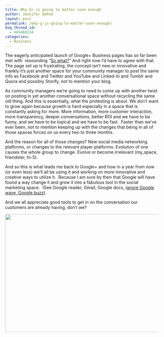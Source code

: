 ```yaml
---
title: Why G+ is going to matter soon enough
author: Jennifer DePoe
layout: post
permalink: /why-g-is-going-to-matter-soon-enough/
dsq_thread_id:
  - 465460134
categories:
  - Business
---
```

The eagerly anticipated launch of Google+ Business pages has so far been met with  resounding &#8220;<a href="http://hypenotic.com/social-media-category/7523/google-pages-launches-another-social-media-space-to-look-after" target="_blank">So what?</a>&#8221; And right now I&#8217;d have to agree with that. The page set up is frustrating, the concept isn&#8217;t new or innovative and frankly it&#8217;s just another space for your community manager to post the same info as Facebook and Twitter and YouTube and Linked-In and Tumblr and Quora and possibly Storify, not to mention your blog.

As community managers we&#8217;re going to need to come up with another twist on posting in yet another conversational space without recycling the same old thing. And this is essentially, what the protesting is about. We don&#8217;t want to grow again because growth is hard especially in a space that is constantly asking for more. More information, more customer interaction, more transparency, deeper conversations, better ROI and we have to be funny, and we have to be topical and we have to be fast.  Faster than we&#8217;ve ever been, not to mention keeping up with the changes that being in all of those spaces forces on us every two to three months.

And the reason for all of those changes? New social media networking platforms, or changes to the relevant player platforms. Evolution of one causes the whole group to change. Evolve or become irrelevant (my_space, friendster, hi-5).

And so this is what leads me back to Google+ and how in a year from now (or even less) we&#8217;ll all be using it and working on more innovative and creative ways to utilize it.  Because I am sure by then that Google will have found a way change it and grow it into a fabulous tool in the social marketing space.  (See Google reader, Gmail, Google docs, <a href="http://www.wordstream.com/articles/google-failures-google-flops" target="_blank">ignore Google wave, Google buzz</a>).

And we all appreciate good tools to get in on the conversation our customers are already having, don&#8217;t we?

<a href="http://hypenotic.com/meaning-fulmarketing/7539/why-g-is-going-to-matter-soon-enough/attachment/evolution-of-social-networking" rel="attachment wp-att-7543"><img class="aligncenter size-medium wp-image-7543" title="Evolution of Social Networking" src="http://hypenotic.com/wordpress/wp-content/uploads/2011/11/Evolution-of-Social-Networking-580x386.jpg" alt="" width="580" height="386" /></a>